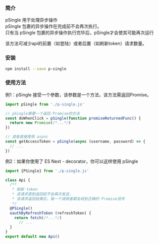 ### 简介

pSingle 用于处理异步操作  
pSingle 包裹的异步操作在完成前不会再次执行。   
只有当 pSingle 包裹的异步操作执行完毕后，pSingle才会使其可能再次运行  

该方法可减少api的前置（如登陆）或者后置（如刷新token）请求数量。


### 安装
```bash
npm install --save p-single
```

### 使用方法

例1：pSingle 接受一个参数，该参数是一个方法，该方法需返回Promise。  

```javascript 
import pSingle from './p-single.js'

// pSingle需要一个返回 Promise的方法
const doWhenClick = pSingle(function promiseReturnedFunc() {
  return new Promise(/*...*/)
})

// 或者直接使用 async
const getAccessToken = pSingle(async (username, password) => {
  // ...
})
```

例2：如果你使用了 ES Next - decorator，你可以这样使用 pSingle

```javascript 
import {PSingle} from './p-single.js'

class Api {
  /**
   * 刷新 token
   * 该请求直到返回前不会再次发送，
   * 该请求返回结果后，每一个调用者都会收到正确的 Promise信号
   */
  @PSingle()
  oauthByRefreshToken (refreshToken) {
    return fetch(/*...*/)
      // ...
  }
}
export default new Api()
```